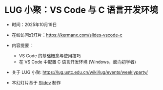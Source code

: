 # LUG 小聚：VS Code 与 C 语言开发环境

- 时间：2025年10月19日

- 在线访问幻灯片：https://kermanx.com/slides-vscode-c

- 内容提要：

  - VS Code 的基础概念与使用技巧
  - 在 VS Code 中配置 C 语言开发环境 (Windows，面向初学者)

- 关于 LUG 小聚: https://lug.ustc.edu.cn/wiki/lug/events/weeklyparty/

- 本幻灯片基于 [Slidev](https://sli.dev/) 制作
